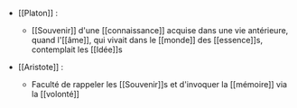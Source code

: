 - [[Platon]] : 
	- [[Souvenir]] d'une [[connaissance]] acquise dans une vie antérieure, quand l'[[âme]], qui vivait dans le [[monde]] des [[essence]]s, contemplait les [[Idée]]s

- [[Aristote]] :
	- Faculté de rappeler les [[Souvenir]]s et d'invoquer la [[mémoire]] via la [[volonté]]